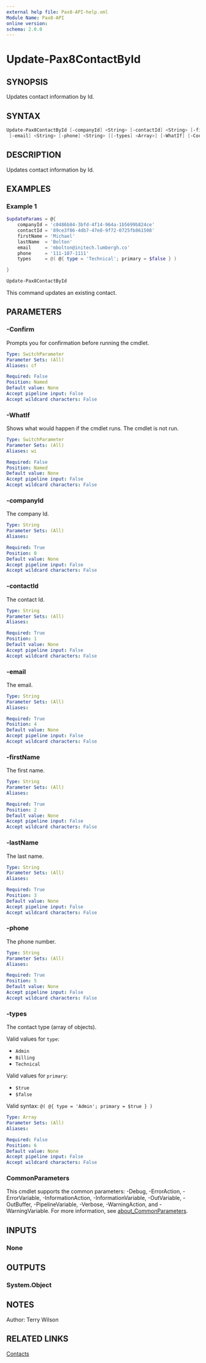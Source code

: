 ```yaml
---
external help file: Pax8-API-help.xml
Module Name: Pax8-API
online version:
schema: 2.0.0
---
```


# Update-Pax8ContactById

## SYNOPSIS
Updates contact information by Id.

## SYNTAX

```powershell
Update-Pax8ContactById [-companyId] <String> [-contactId] <String> [-firstName] <String> [-lastName] <String>
 [-email] <String> [-phone] <String> [[-types] <Array>] [-WhatIf] [-Confirm] [<CommonParameters>]
```

## DESCRIPTION
Updates contact information by Id.

## EXAMPLES

### Example 1
```powershell
$updateParams = @{
    companyId = 'c0486b84-3bfd-4f14-964a-1b5699b824ce'
    contactId = '89ce3f86-4db7-47e8-9f72-0725fb861508'
    firstName = 'Michael'
    lastName  = 'Bolton'
    email     = 'mbolton@initech.lumbergh.co'
    phone     = '111-187-1111'
    types     = @( @{ type = 'Technical'; primary = $false } )

}

Update-Pax8ContactById
```

This command updates an existing contact.

## PARAMETERS

### -Confirm
Prompts you for confirmation before running the cmdlet.

```yaml
Type: SwitchParameter
Parameter Sets: (All)
Aliases: cf

Required: False
Position: Named
Default value: None
Accept pipeline input: False
Accept wildcard characters: False
```

### -WhatIf
Shows what would happen if the cmdlet runs.
The cmdlet is not run.

```yaml
Type: SwitchParameter
Parameter Sets: (All)
Aliases: wi

Required: False
Position: Named
Default value: None
Accept pipeline input: False
Accept wildcard characters: False
```

### -companyId
The company Id.

```yaml
Type: String
Parameter Sets: (All)
Aliases:

Required: True
Position: 0
Default value: None
Accept pipeline input: False
Accept wildcard characters: False
```

### -contactId
The contact Id.

```yaml
Type: String
Parameter Sets: (All)
Aliases:

Required: True
Position: 1
Default value: None
Accept pipeline input: False
Accept wildcard characters: False
```

### -email
The email.

```yaml
Type: String
Parameter Sets: (All)
Aliases:

Required: True
Position: 4
Default value: None
Accept pipeline input: False
Accept wildcard characters: False
```

### -firstName
The first name.

```yaml
Type: String
Parameter Sets: (All)
Aliases:

Required: True
Position: 2
Default value: None
Accept pipeline input: False
Accept wildcard characters: False
```

### -lastName
The last name.

```yaml
Type: String
Parameter Sets: (All)
Aliases:

Required: True
Position: 3
Default value: None
Accept pipeline input: False
Accept wildcard characters: False
```

### -phone
The phone number.

```yaml
Type: String
Parameter Sets: (All)
Aliases:

Required: True
Position: 5
Default value: None
Accept pipeline input: False
Accept wildcard characters: False
```

### -types
The contact type (array of objects).

Valid values for `type`:

- `Admin`
- `Billing`
- `Technical`

Valid values for `primary`:

- `$true`
- `$false`

Valid syntax: `@( @{ type = 'Admin'; primary = $true } )`

```yaml
Type: Array
Parameter Sets: (All)
Aliases:

Required: False
Position: 6
Default value: None
Accept pipeline input: False
Accept wildcard characters: False
```

### CommonParameters
This cmdlet supports the common parameters: -Debug, -ErrorAction, -ErrorVariable, -InformationAction, -InformationVariable, -OutVariable, -OutBuffer, -PipelineVariable, -Verbose, -WarningAction, and -WarningVariable. For more information, see [about_CommonParameters](http://go.microsoft.com/fwlink/?LinkID=113216).

## INPUTS

### None

## OUTPUTS

### System.Object
## NOTES
Author: Terry Wilson

## RELATED LINKS

[Contacts](https://docs.pax8.com/api/v1#tag/Contacts)
